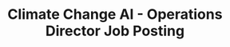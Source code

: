 ---
title: Climate Change AI - Operations Director Job Posting
description: Operations Director job posting for Climate Channge AI
redirect_to:
  - https://drive.google.com/file/d/1TrUB9uMS0Hbkqfwoq019Tjvpx-u_7bwx/view?usp=sharing
---
